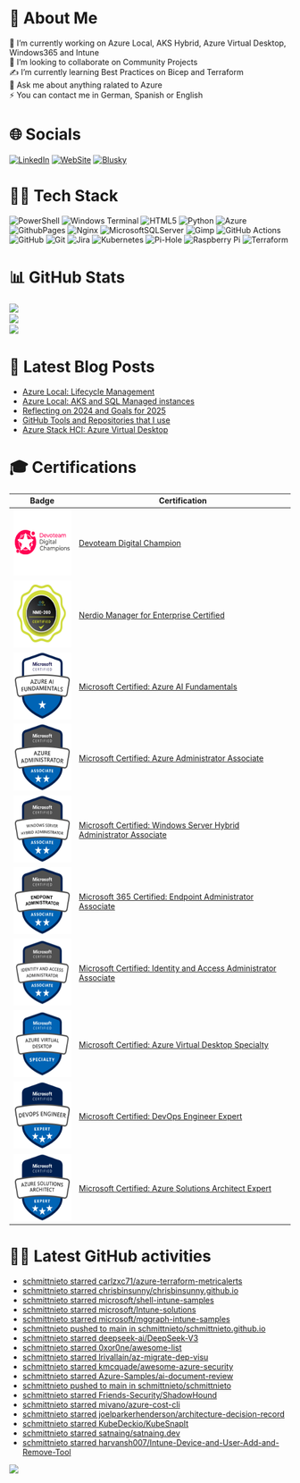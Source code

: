 # 🦾 About Me
🔭 I’m currently working on Azure Local, AKS Hybrid, Azure Virtual Desktop, Windows365 and Intune<br>👯 I’m looking to collaborate on Community Projects <br>✍️ I’m currently learning Best Practices on Bicep and Terraform<br>💬 Ask me about anything ralated to Azure<br>⚡ You can contact me in German, Spanish or English 


# 🌐 Socials
[![LinkedIn](https://img.shields.io/badge/LinkedIn-%230077B5.svg?logo=linkedin&logoColor=white)](https://www.linkedin.com/in/cristian-schmitt-nieto/) [![WebSite](https://img.shields.io/badge/Website-%230077B5.svg?logo=github-pages&logoColor=white)](https://schmitt-nieto.com) [![Blusky](https://img.shields.io/badge/bluesky-white?logo=bluesky&logoColor=white&color=blue)](https://bsky.app/profile/schmitt-nieto.com)

# 👨‍💻 Tech Stack
![PowerShell](https://img.shields.io/badge/PowerShell-%235391FE.svg?style=flat&logo=powershell&logoColor=white) ![Windows Terminal](https://img.shields.io/badge/Windows%20Terminal-%234D4D4D.svg?style=flat&logo=windows-terminal&logoColor=white) ![HTML5](https://img.shields.io/badge/html5-%23E34F26.svg?style=flat&logo=html5&logoColor=white) ![Python](https://img.shields.io/badge/python-3670A0?style=flat&logo=python&logoColor=ffdd54) ![Azure](https://img.shields.io/badge/azure-%230072C6.svg?style=flat&logo=microsoftazure&logoColor=white) ![GithubPages](https://img.shields.io/badge/github%20pages-121013?style=flat&logo=github&logoColor=white) ![Nginx](https://img.shields.io/badge/nginx-%23009639.svg?style=flat&logo=nginx&logoColor=white) ![MicrosoftSQLServer](https://img.shields.io/badge/Microsoft%20SQL%20Server-CC2927?style=flat&logo=microsoft%20sql%20server&logoColor=white) ![Gimp](https://img.shields.io/badge/Gimp-657D8B?style=flat&logo=gimp&logoColor=FFFFFF) ![GitHub Actions](https://img.shields.io/badge/github%20actions-%232671E5.svg?style=flat&logo=githubactions&logoColor=white) ![GitHub](https://img.shields.io/badge/github-%23121011.svg?style=flat&logo=github&logoColor=white) ![Git](https://img.shields.io/badge/git-%23F05033.svg?style=flat&logo=git&logoColor=white) ![Jira](https://img.shields.io/badge/jira-%230A0FFF.svg?style=flat&logo=jira&logoColor=white) ![Kubernetes](https://img.shields.io/badge/kubernetes-%23326ce5.svg?style=flat&logo=kubernetes&logoColor=white) ![Pi-Hole](https://img.shields.io/badge/pihole-%2396060C.svg?style=flat&logo=pi-hole&logoColor=white) ![Raspberry Pi](https://img.shields.io/badge/-RaspberryPi-C51A4A?style=flat&logo=Raspberry-Pi) ![Terraform](https://img.shields.io/badge/terraform-%235835CC.svg?style=flat&logo=terraform&logoColor=white) 

# 📊 GitHub Stats
![](https://github-readme-stats.vercel.app/api?username=SchmittNieto&theme=dark&hide_border=false&include_all_commits=false&count_private=false)<br/>
![](https://github-readme-streak-stats.herokuapp.com/?user=SchmittNieto&theme=dark&hide_border=false)<br/>
![](https://github-readme-stats.vercel.app/api/top-langs/?username=SchmittNieto&theme=dark&hide_border=false&include_all_commits=false&count_private=false&layout=compact)

# 📝 Latest Blog Posts
<!-- BLOG-POST-LIST:START -->
- [Azure Local: Lifecycle Management](https://schmitt-nieto.com/blog/azure-local-lifecycle/)
- [Azure Local: AKS and SQL Managed instances](https://schmitt-nieto.com/blog/azure-local-aks/)
- [Reflecting on 2024 and Goals for 2025](https://schmitt-nieto.com/blog/new-year/)
- [GitHub Tools and Repositories that I use](https://schmitt-nieto.com/blog/github-tools/)
- [Azure Stack HCI: Azure Virtual Desktop](https://schmitt-nieto.com/blog/azure-stack-hci-azure-virtual-desktop/)
<!-- BLOG-POST-LIST:END -->
<!-- Credits to Blog Updates on readme to: https://github.com/gautamkrishnar/blog-post-workflow -->

# 🎓 Certifications

| Badge | Certification |
|---|---|
| <img src="/assets/img/devoteam-digital-champion.png" height="120" width="120"/> | [Devoteam Digital Champion](https://eu.badgr.com/public/assertions/nyYBb_cJS_yLso8m1pnOHQ?identity__email=cristian.schmitt.nieto@devoteam.com) |
| <img src="/assets/img/nerdio-nme-200.png" height="120" width="120"/> | [Nerdio Manager for Enterprise Certified](https://schmitt-nieto.com/assets/img/cert/NME-200.pdf) |
| <img src="/assets/img/microsoft-certified-fundamentals-badge-AI.png" height="120" width="120"/> | [Microsoft Certified: Azure AI Fundamentals](https://learn.microsoft.com/api/credentials/share/en-us/CristianSchmittNieto-7357/DEC07C6846AF65A7?sharingId=24F0DC952D8EB05D) |
| <img src="/assets/img/microsoft-certified-associate-badge-adm.png" height="120" width="120"/> | [Microsoft Certified: Azure Administrator Associate](https://learn.microsoft.com/api/credentials/share/en-us/CristianSchmittNieto-7357/5FBC968AEABFC10B?sharingId=24F0DC952D8EB05D) |
| <img src="/assets/img/microsoft-certified-associate-badge-hybrid.png" height="120" width="120"/> | [Microsoft Certified: Windows Server Hybrid Administrator Associate](https://learn.microsoft.com/api/credentials/share/en-us/CristianSchmittNieto-7357/A3635D8F3BE9F9C2?sharingId=24F0DC952D8EB05D) |
| <img src="/assets/img/microsoft-certified-associate-badge-endpoint.png" height="120" width="120"/> | [Microsoft 365 Certified: Endpoint Administrator Associate](https://learn.microsoft.com/api/credentials/share/en-gb/CristianSchmittNieto-7357/923DF5023E108FBA?sharingId=24F0DC952D8EB05D) |
| <img src="/assets/img/microsoft-certified-associate-badge-identity-access.png" height="120" width="120"/> | [Microsoft Certified: Identity and Access Administrator Associate](https://learn.microsoft.com/api/credentials/share/en-gb/CristianSchmittNieto-7357/11278E3D76BB2B12?sharingId=24F0DC952D8EB05D) |
| <img src="/assets/img/microsoft-certified-specialty-badge-avd.png" height="120" width="120"/> | [Microsoft Certified: Azure Virtual Desktop Specialty](https://learn.microsoft.com/api/credentials/share/en-us/CristianSchmittNieto-7357/E724DDDADB705179?sharingId=24F0DC952D8EB05D) |
| <img src="/assets/img/microsoft-certified-expert-badge-DevOps.png" height="120" width="120"/> | [Microsoft Certified: DevOps Engineer Expert](https://learn.microsoft.com/api/credentials/share/en-us/CristianSchmittNieto-7357/225ACCA9CD499B3C?sharingId=24F0DC952D8EB05D) |
| <img src="/assets/img/microsoft-certified-expert-badge-expert.png" height="120" width="120"/> | [Microsoft Certified: Azure Solutions Architect Expert](https://learn.microsoft.com/api/credentials/share/en-us/CristianSchmittNieto-7357/B8D453727AF2E0FF?sharingId=24F0DC952D8EB05D) |

# 🐦‍🔥 Latest GitHub activities

<!-- LATESTACTIVITYGITHUB:START -->
- [schmittnieto starred carlzxc71/azure-terraform-metricalerts](https://github.com/carlzxc71/azure-terraform-metricalerts)
- [schmittnieto starred chrisbinsunny/chrisbinsunny.github.io](https://github.com/chrisbinsunny/chrisbinsunny.github.io)
- [schmittnieto starred microsoft/shell-intune-samples](https://github.com/microsoft/shell-intune-samples)
- [schmittnieto starred microsoft/Intune-solutions](https://github.com/microsoft/Intune-solutions)
- [schmittnieto starred microsoft/mggraph-intune-samples](https://github.com/microsoft/mggraph-intune-samples)
- [schmittnieto pushed to main in schmittnieto/schmittnieto.github.io](https://github.com/schmittnieto/schmittnieto.github.io/compare/bc2e405cc7...3e98c8503e)
- [schmittnieto starred deepseek-ai/DeepSeek-V3](https://github.com/deepseek-ai/DeepSeek-V3)
- [schmittnieto starred 0xor0ne/awesome-list](https://github.com/0xor0ne/awesome-list)
- [schmittnieto starred lrivallain/az-migrate-dep-visu](https://github.com/lrivallain/az-migrate-dep-visu)
- [schmittnieto starred kmcquade/awesome-azure-security](https://github.com/kmcquade/awesome-azure-security)
- [schmittnieto starred Azure-Samples/ai-document-review](https://github.com/Azure-Samples/ai-document-review)
- [schmittnieto pushed to main in schmittnieto/schmittnieto](https://github.com/schmittnieto/schmittnieto/compare/ab94b16c7b...ef4a5a18f8)
- [schmittnieto starred Friends-Security/ShadowHound](https://github.com/Friends-Security/ShadowHound)
- [schmittnieto starred mivano/azure-cost-cli](https://github.com/mivano/azure-cost-cli)
- [schmittnieto starred joelparkerhenderson/architecture-decision-record](https://github.com/joelparkerhenderson/architecture-decision-record)
- [schmittnieto starred KubeDeckio/KubeSnapIt](https://github.com/KubeDeckio/KubeSnapIt)
- [schmittnieto starred satnaing/satnaing.dev](https://github.com/satnaing/satnaing.dev)
- [schmittnieto starred harvansh007/Intune-Device-and-User-Add-and-Remove-Tool](https://github.com/harvansh007/Intune-Device-and-User-Add-and-Remove-Tool)
<!-- LATESTACTIVITYGITHUB:END -->

[![](https://visitcount.itsvg.in/api?id=SchmittNieto&icon=0&color=3)](https://visitcount.itsvg.in)
